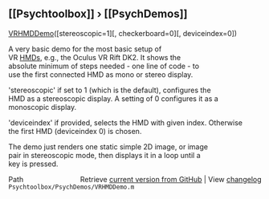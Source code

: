 ## [[Psychtoolbox]] &#8250; [[PsychDemos]]

  
[VRHMDDemo](VRHMDDemo)([stereoscopic=1][, checkerboard=0][, deviceindex=0])  
  
A very basic demo for the most basic setup of  
VR [HMDs](HMDs), e.g., the Oculus VR Rift DK2. It shows the  
absolute minimum of steps needed - one line of code - to  
use the first connected HMD as mono or stereo display.  
  
'stereoscopic' if set to 1 (which is the default), configures the  
HMD as a stereoscopic display. A setting of 0 configures it as a  
monoscopic display.  
  
'deviceindex' if provided, selects the HMD with given index. Otherwise  
the first HMD (deviceindex 0) is chosen.  
  
The demo just renders one static simple 2D image, or image  
pair in stereoscopic mode, then displays it in a loop until a  
key is pressed.  




<div class="code_header" style="text-align:right;">
  <span style="float:left;">Path&nbsp;&nbsp;</span> <span class="counter">Retrieve <a href=
  "https://raw.github.com/Psychtoolbox-3/Psychtoolbox-3/beta/Psychtoolbox/PsychDemos/VRHMDDemo.m">current version from GitHub</a> | View <a href=
  "https://github.com/Psychtoolbox-3/Psychtoolbox-3/commits/beta/Psychtoolbox/PsychDemos/VRHMDDemo.m">changelog</a></span>
</div>
<div class="code">
  <code>Psychtoolbox/PsychDemos/VRHMDDemo.m</code>
</div>


